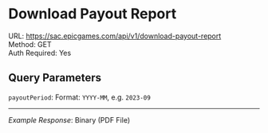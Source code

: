 # Download Payout Report

URL: https://sac.epicgames.com/api/v1/download-payout-report \
Method: GET \
Auth Required: Yes

## Query Parameters

`payoutPeriod`: Format: `YYYY-MM`, e.g. `2023-09`

---

_Example Response_: Binary (PDF File)

